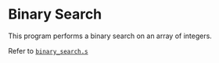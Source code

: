 # Binary Search

This program performs a binary search on an array of integers.

Refer to [`binary_search.s`](binary_search.s)
